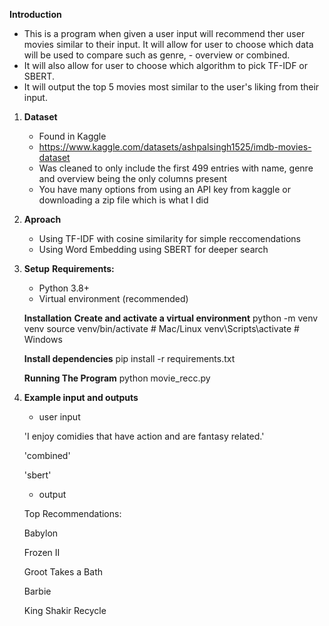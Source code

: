 **Introduction**

- This is a program when given a user input will recommend ther user movies similar to their input. It will allow for user to choose which data will be used to compare such as genre, - overview or combined. 
- It will also allow for user to choose which algorithm to pick TF-IDF or SBERT. 
- It will output the top 5 movies most similar to the user's liking from their input.

1. **Dataset**
    - Found in Kaggle
    - https://www.kaggle.com/datasets/ashpalsingh1525/imdb-movies-dataset
    - Was cleaned to only include the first 499 entries with name, genre and overview being the only columns present
    - You have many options from using an API key from kaggle or downloading a zip file which is what I did

2. **Aproach**
    - Using TF-IDF with cosine similarity for simple reccomendations
    - Using Word Embedding using SBERT for deeper search

3. **Setup**
    **Requirements:**
    - Python 3.8+
    - Virtual environment (recommended)

    **Installation**
    **Create and activate a virtual environment**
    python -m venv venv
    source venv/bin/activate  # Mac/Linux
    venv\Scripts\activate  # Windows

    **Install dependencies**
    pip install -r requirements.txt

    **Running The Program**
    python movie_recc.py

4. **Example input and outputs**
    - user input
    
    'I enjoy comidies that have action and are fantasy related.'

    'combined'

    'sbert'

    - output
      
    Top Recommendations:
   
    Babylon

    Frozen II
   
    Groot Takes a Bath
   
    Barbie
   
    King Shakir Recycle
